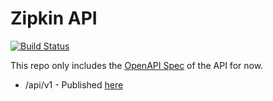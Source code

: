 # Zipkin API

[![Build Status](https://travis-ci.org/openzipkin/zipkin-api.svg?branch=master)](https://travis-ci.org/openzipkin/zipkin-api)

This repo only includes the [OpenAPI Spec](./zipkin-api.yaml) of the API for now.

* /api/v1 - Published [here](http://zipkin.io/zipkin-api/#/)
